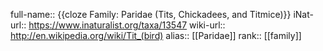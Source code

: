 full-name:: {{cloze Family: Paridae (Tits, Chickadees, and Titmice)}}
iNat-url:: https://www.inaturalist.org/taxa/13547
wiki-url:: http://en.wikipedia.org/wiki/Tit_(bird)
alias:: [[Paridae]]
rank:: [[family]]